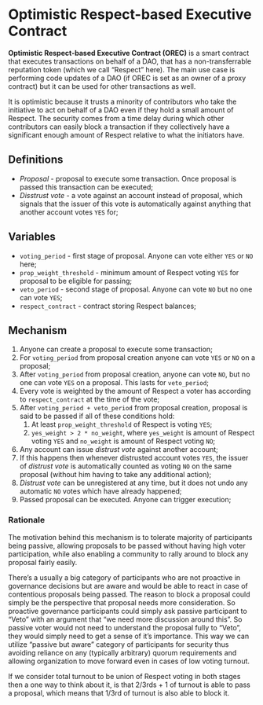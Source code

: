 # Optimistic Respect-based Executive Contract

**Optimistic Respect-based Executive Contract (OREC)** is a smart contract that executes transactions on behalf of a DAO, that has a non-transferrable reputation token (which we call “Respect” here). The main use case is performing code updates of a DAO (if OREC is set as an owner of a proxy contract) but it can be used for other transactions as well.

It is optimistic because it trusts a minority of contributors who take the initiative to act on behalf of a DAO even if they hold a small amount of Respect. The security comes from a time delay during which other contributors can easily block a transaction if they collectively have a significant enough amount of Respect relative to what the initiators have.

## Definitions

- *Proposal* - proposal to execute some transaction. Once proposal is passed this transaction can be executed;
- *Disstrust vote* - a vote against an account instead of proposal, which signals that the issuer of this vote is automatically against anything that another account votes `YES` for;

## Variables

- `voting_period` - first stage of proposal. Anyone can vote either `YES` or `NO` here;
- `prop_weight_threshold` - minimum amount of Respect voting `YES` for proposal to be eligible for passing;
- `veto_period` - second stage of proposal. Anyone can vote `NO` but no one can vote `YES`;
- `respect_contract` - contract storing Respect balances;

## Mechanism

1. Anyone can create a proposal to execute some transaction;
2. For `voting_period` from proposal creation anyone can vote `YES` or `NO` on a proposal;
3. After `voting_period` from proposal creation, anyone can vote `NO`, but no one can vote `YES` on a proposal. This lasts for `veto_period`;
4. Every vote is weighted by the amount of Respect a voter has according to `respect_contract` at the time of the vote;
5. After `voting_period + veto_period` from proposal creation, proposal is said to be passed if all of these conditions hold:
   1. At least `prop_weight_threshold` of Respect is voting `YES`;
   2. `yes_weight > 2 * no_weight`, where `yes_weight` is amount of Respect voting `YES` and `no_weight` is amount of Respect voting `NO`;
6. Any account can issue *distrust vote* against another account;
  1. If this happens then whenever distrusted account votes `YES`, the issuer of *distrust vote* is automatically counted as voting `NO` on the same proposal (without him having to take any additional action);
  2. *Distrust vote* can be unregistered at any time, but it does not undo any automatic `NO` votes which have already happened;
7. Passed proposal can be executed. Anyone can trigger execution;


### Rationale

The motivation behind this mechanism is to tolerate majority of participants being passive, allowing proposals to be passed without having high voter participation, while also enabling a community to rally around to block any proposal fairly easily. 

There’s a usually a big category of participants who are not proactive in governance decisions but are aware and would be able to react in case of contentious proposals being passed. The reason to block a proposal could simply be the perspective that proposal needs more consideration. So proactive governance participants could simply ask passive participant to “Veto” with an argument that “we need more discussion around this”. So passive voter would not need to understand the proposal fully to “Veto”, they would simply need to get a sense of it’s importance. This way we can utilize “passive but aware” category of participants for security thus avoiding reliance on any (typically arbitrary) quorum requirements and allowing organization to move forward even in cases of low voting turnout.

If we consider total turnout to be union of Respect voting in both stages then a one way to think about it, is that 2/3rds + 1 of turnout is able to pass a proposal, which means that 1/3rd of turnout is also able to block it.

<!-- #### Distrust vote
Without distrust vote any Respect holder which has at least `prop_weight_threshold` could flood the contract with proposals which  -->
